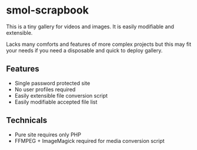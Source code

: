 # smol-scrapbook
 
This is a tiny gallery for videos and images.
It is easily modifiable and extensible.

Lacks many comforts and features of more complex projects but this may fit your needs if you need a disposable and quick to deploy gallery.

## Features
* Single password protected site
* No user profiles required
* Easily extensible file conversion script
* Easily modifiable accepted file list

## Technicals
* Pure site requires only PHP
* FFMPEG + ImageMagick required for media conversion script

